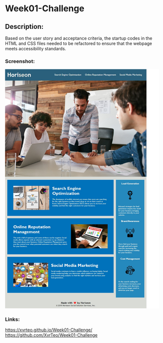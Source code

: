 # Week01-Challenge

## Description:

Based on the user story and acceptance criteria, the startup codes in the HTML and CSS files needed to be refactored to ensure that the webpage meets accessibility standards.

### Screenshot:

![Deployed Website](./assets/images/Screenshot.jpg)

### Links:

https://xvrteo.github.io/Week01-Challenge/
https://github.com/XvrTeo/Week01-Challenge

